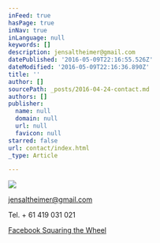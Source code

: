```yaml
---
inFeed: true
hasPage: true
inNav: true
inLanguage: null
keywords: []
description: jensaltheimer@gmail.com
datePublished: '2016-05-09T22:16:55.526Z'
dateModified: '2016-05-09T22:16:36.890Z'
title: ''
author: []
sourcePath: _posts/2016-04-24-contact.md
authors: []
publisher:
  name: null
  domain: null
  url: null
  favicon: null
starred: false
url: contact/index.html
_type: Article

---
```

![](https://the-grid-user-content.s3-us-west-2.amazonaws.com/d3eddaec-ff1a-41b8-b2cf-0de6ecd962d5.jpg)

[jensaltheimer@gmail.com][0]

Tel. + 61 419 031 021

[Facebook Squaring the Wheel][1]

[0]: jensaltheimer@gmail.com
[1]: https://www.facebook.com/Squaring-the-Wheel-357865674307586/